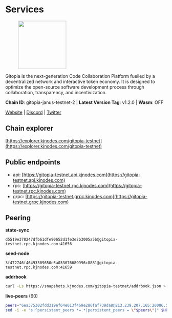 # Services

<figure><img src="https://raw.githubusercontent.com/kj89/testnet_manuals/main/pingpub/logos/gitopia.png" width="150" alt=""><figcaption></figcaption></figure>

Gitopia is the next-generation Code Collaboration Platform fuelled by  a decentralized network and interactive token economy. It is designed  to optimize the open-source software development process through  collaboration, transparency, and incentivization.

**Chain ID**: gitopia-janus-testnet-2 | **Latest Version Tag**: v1.2.0 | **Wasm**: OFF

[Website](https://gitopia.com/) | [Discord](https://discord.gg/hFTXCGNYDZ) | [Twitter](https://twitter.com/gitopiaDAO)




## Chain explorer
[https://explorer.kjnodes.com/gitopia-testnet](https://explorer.kjnodes.com/gitopia-testnet)

## Public endpoints

* api: [https://gitopia-testnet.api.kjnodes.com](https://gitopia-testnet.api.kjnodes.com)
* rpc: [https://gitopia-testnet.rpc.kjnodes.com](https://gitopia-testnet.rpc.kjnodes.com)
* grpc: [https://gitopia-testnet.grpc.kjnodes.com](https://gitopia-testnet.grpc.kjnodes.com)

## Peering

**state-sync**

```text
d5519e378247dfb61dfe90652d1fe3e2b3005a5b@gitopia-testnet.rpc.kjnodes.com:41656
```

**seed-node**

```text
3f472746f46493309650e5a033076689996c8881@gitopia-testnet.rpc.kjnodes.com:41659
```

**addrbook**
```bash
curl -Ls https://snapshots.kjnodes.com/gitopia-testnet/addrbook.json > $HOME/.gitopia/config/addrbook.json
```

**live-peers** (60)
```bash
peers="6ea375302fdd319ef64e013f469e286faf739da8@213.239.207.165:20086,5c74fe6868cda2003926c0a6299c9cebec5c4d1a@65.21.239.60:41656,b745e0c6a1e0c7ec248ec274cfd038ed4bc4c2cf@65.21.134.202:26356,93c4c73375b5f52020e7e7bd3f901ee28f07e6b7@109.123.243.66:41656,4cd60a4dd4211d38d948a86a614f1fd8d3d274eb@75.119.153.139:656,d5519e378247dfb61dfe90652d1fe3e2b3005a5b@65.109.68.190:41656,b6651c7b043ef4bdccd7906b0f06de2bbdfe8a60@193.46.243.75:26656,247dbc8048be7c024c5f5deee45c18bd2f19bc93@116.203.35.46:36656,5c2a752c9b1952dbed075c56c600c3a79b58c395@195.3.220.140:27036,52098a0fdd0dc566615ad37492019d252635bdda@45.85.249.131:656,0e22fcc29a4cf5476001c849126ced605491f2ec@185.192.96.108:26656,87590400747c4546479e1a75d352fb8af6a0bea0@185.135.137.77:41656,399d4e19186577b04c23296c4f7ecc53e61080cb@34.143.189.236:26656,5b1c25f4dff541f77f1532c457f73ca7ee2e4c18@194.163.170.225:26656,007d2419fea80aee707d009af0153f5105c53379@38.242.139.164:656,3dd4a6674e86c319a5671e645d429edacae62129@185.219.142.203:26656,66f94651fb02f277c90c605a38df549d3c0a9269@75.119.151.217:26656,ae5d5b47ea732ff509114f405967f61eb3d86ac6@75.119.146.171:656,98bdfc67810bf7ac8f5c45b2c677b4bf199eb42e@185.193.67.65:41656,1f85f6f8025f7bb61776a5cbc669bfc9e62e281b@38.242.228.255:26656,417311f0ceeff950dd9bf0f389e5a9c5ed8d22cd@146.190.88.155:41656,d2975b49708dc92ee3b7da1d72e3eee3119d1d0c@167.86.105.216:656,d48a95dffa507f31dd54359ea47fe02c16ac14c7@213.239.216.252:26656,7d819fa869f7c5b42c2c7a9538e1a9e7a52cfdee@65.108.226.26:24656,f06f794dcc5964197da0e13709d71ea5e0f5b7f1@88.99.3.158:11156,3e5ba61e8481c6c71d3f2cc022dd6671ed7cacf8@65.21.170.3:41656,0eb70bf5e2403694109f9bba184570074c2dfdd5@38.242.235.255:26656,ffb4f7d43d6449c292d4e60c8a48eb3d31c39691@38.242.139.100:656,292c099fc654a1331d3b62a1b939f867b62ef434@45.85.147.242:656,ea53a3f77fe373f47be4e77fd5f9ff526dfaec33@51.79.143.46:41656,7f2339fc6a6dca666d8ffbbe4e61443d58e0e759@109.123.255.8:26656,ed177ff3cf334df1a6c190438b0c7b5dd64b423a@45.151.122.140:656,ac606e28c081c679dc23d9a94c29842be8f8b1f1@45.85.249.133:656,95fbdc6d62be17db6688222b15b57d3e795ed07a@167.86.84.102:656,c3ecaaf2d7b292e0407fb01bd96739a7b05c4a74@82.208.20.35:26656,971c22cfb2a8fee7e6b5b7fb125cc9551f3b5e60@65.109.106.91:16656,12f6b84a23b054a6591c647c2a4456c40af65cce@5.9.147.22:24656,9bb344d83fc1fafc4bce6b8e4a95b82f37ac4f31@82.208.20.136:26656,3989c44e8af3427b22a71a94185e85df99d450b4@149.102.158.188:41656,7a6552f8aeb0d8736584870893b8f137c9535e13@85.239.242.26:41656,a8b7e9670d8be1975a191ae23c782feaeb829b20@88.210.12.139:41656,098c8f3e70fa1f1bbb447903aea96b8e1f025f13@141.95.145.41:26656,e704537ce1348bfc7b781d6546ae272ff3eea8d5@34.143.182.137:26656,59a99a10a28baeda8535598acef9abb706ec5dbc@45.85.249.132:656,d9d59b442e46f142394fcdf2f246ca8c7b2b7ce9@149.102.146.36:26656,955c997a67a82cbd005e5b2b7010a1de3ac54355@38.242.241.74:26656,8f3412b6ab935bac019676def84931e7c45a04cb@38.242.245.149:26656,c84906b19dc7dc7bda94ab2167d4b0af64a28b49@45.151.122.191:656,3b0956b482f89b361dd350f1c6b3743096897446@65.108.124.219:35656,4e0e57bcac8aa2bc3188d5b7845eeee61a61f3f0@194.163.170.165:26656,9c265cb98c21d6748822ca2bed0accacdd8449db@38.242.205.25:26656,a7bd9376606cb755cb629761fd45f2d832b5a976@94.130.24.59:41656,dc53e8e177319816b1c898ca79f821369ea96b26@209.145.56.41:41656,df5c15eeaeecb2116ab947e10c065353d762f5ad@185.163.124.151:41656,61d2b313e2adc9d7990944f8ab5a6f9ecf08084f@65.21.122.171:16656,c09aa43e7149a6bf784d11867ebb4135996016d6@213.239.215.77:26656,595d1158ecf8367afd17060ceceaaf4b7952217c@146.190.98.174:41656,ba614c2b5beae6df39a4310043294ffde60e8e8d@45.85.250.147:26656,e365dee443363903f240c97cd554ed395c5019d3@194.163.184.47:26656,e1ab0573d55ff92fad55d2929e353904f1bbe36f@135.181.16.252:31656"
sed -i -e "s|^persistent_peers *=.*|persistent_peers = \"$peers\"|" $HOME/.gitopia/config/config.toml
```
